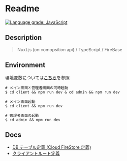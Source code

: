 # Readme

[![Language grade: JavaScript](https://img.shields.io/lgtm/grade/javascript/g/H37kouya/miya-meshi.svg?logo=lgtm&logoWidth=18)](https://lgtm.com/projects/g/H37kouya/miya-meshi/context:javascript)

## Description

> Nuxt.js (on comopsition api) / TypeScript / FireBase

## Environment

環境変数については[こちら](./.docs/AboutEnvironment.md)を参照

``` shell
# メイン画面と管理者画面の同時起動
$ cd client && npm run dev & cd admin && npm run dev

# メイン画面起動
$ cd client && npm run dev

# 管理者画面の起動
$ cd admin && npm run dev
```

## Docs

- [DB テーブル定義 (Cloud FireStore 定義)](./.docs/CloudFirestore.md)
- [クライアントルート定義](./.docs/RoutingClient.md)
